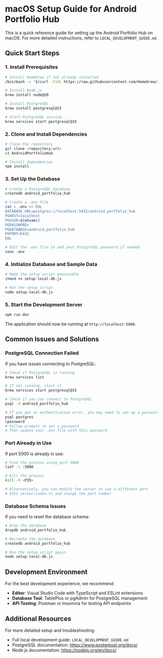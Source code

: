 # macOS Setup Guide for Android Portfolio Hub

This is a quick reference guide for setting up the Android Portfolio Hub on macOS. For more detailed instructions, refer to `LOCAL_DEVELOPMENT_GUIDE.md`.

## Quick Start Steps

### 1. Install Prerequisites

```bash
# Install Homebrew if not already installed
/bin/bash -c "$(curl -fsSL https://raw.githubusercontent.com/Homebrew/install/HEAD/install.sh)"

# Install Node.js
brew install node@20

# Install PostgreSQL
brew install postgresql@15

# Start PostgreSQL service
brew services start postgresql@15
```

### 2. Clone and Install Dependencies

```bash
# Clone the repository
git clone <repository-url>
cd AndroidPortfolioHub

# Install dependencies
npm install
```

### 3. Set Up the Database

```bash
# Create a PostgreSQL database
createdb android_portfolio_hub

# Create a .env file
cat > .env << EOL
DATABASE_URL=postgres://localhost:5432/android_portfolio_hub
PGHOST=localhost
PGUSER=$(whoami)
PGPASSWORD=
PGDATABASE=android_portfolio_hub
PGPORT=5432
EOL

# Edit the .env file to add your PostgreSQL password if needed
nano .env
```

### 4. Initialize Database and Sample Data

```bash
# Make the setup script executable
chmod +x setup-local-db.js

# Run the setup script
node setup-local-db.js
```

### 5. Start the Development Server

```bash
npm run dev
```

The application should now be running at `http://localhost:5000`.

## Common Issues and Solutions

### PostgreSQL Connection Failed

If you have issues connecting to PostgreSQL:

```bash
# Check if PostgreSQL is running
brew services list

# If not running, start it
brew services start postgresql@15

# Check if you can connect to PostgreSQL
psql -d android_portfolio_hub

# If you get an authentication error, you may need to set up a password
psql postgres
\password
# Follow prompts to set a password
# Then update your .env file with this password
```

### Port Already in Use

If port 5000 is already in use:

```bash
# Find the process using port 5000
lsof -i :5000

# Kill the process
kill -9 <PID>

# Alternatively, you can modify the server to use a different port
# Edit server/index.ts and change the port number
```

### Database Schema Issues

If you need to reset the database schema:

```bash
# Drop the database
dropdb android_portfolio_hub

# Recreate the database
createdb android_portfolio_hub

# Run the setup script again
node setup-local-db.js
```

## Development Environment

For the best development experience, we recommend:

- **Editor**: Visual Studio Code with TypeScript and ESLint extensions
- **Database Tool**: TablePlus or pgAdmin for PostgreSQL management
- **API Testing**: Postman or Insomnia for testing API endpoints

## Additional Resources

For more detailed setup and troubleshooting:
- Full local development guide: `LOCAL_DEVELOPMENT_GUIDE.md`
- PostgreSQL documentation: https://www.postgresql.org/docs/
- Node.js documentation: https://nodejs.org/en/docs/